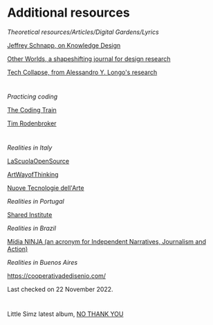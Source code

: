 # Additional resources

_Theoretical resources/Articles/Digital Gardens/Lyrics_

[Jeffrey Schnapp, on Knowledge Design](https://jeffreyschnapp.com/wp-content/uploads/2011/06/HH_lectures_Schnapp_01.pdf)

[Other Worlds, a shapeshifting journal for design research](https://buttondown.email/otherworlds)

[Tech Collapse, from Alessandro Y. Longo's research](https://reincantamento.xyz/Tech-Collapse)



#

_Practicing coding_

[The Coding Train](https://thecodingtrain.com/)

[Tim Rodenbroker](https://timrodenbroeker.de/)




#
_Realities in Italy_

[LaScuolaOpenSource](https://www.lascuolaopensource.xyz/en/manifesto)

[ArtWayofThinking](https://www.artway.info/)

[Nuove Tecnologie dell'Arte](https://www.nuovetecnologiedellarte.it/)

_Realities in Portugal_

[Shared Institute](https://shared.institute/design-systems/)

_Realities in Brazil_

[Mídia NINJA (an acronym for Independent Narratives, Journalism and Action)](https://midianinja.org/quem-somos/)

_Realities in Buenos Aires_

https://cooperativadedisenio.com/

Last checked on 22 November 2022.



#
Little Simz latest album, [NO THANK YOU](https://open.spotify.com/album/57263zG8Md6XZ9lBUPPYCm?si=42NJQQWCQsuJRC1KHtSFYg)
